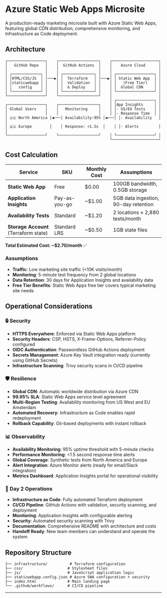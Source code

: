 # Azure Static Web Apps Microsite

A production-ready marketing microsite built with Azure Static Web Apps, featuring global CDN distribution, comprehensive monitoring, and Infrastructure as Code deployment.

## Architecture

```
┌─────────────────┐    ┌──────────────────┐    ┌─────────────────────┐
│   GitHub Repo   │    │  GitHub Actions  │    │    Azure Cloud      │
│                 │    │                  │    │                     │
│ ┌─────────────┐ │    │ ┌──────────────┐ │    │ ┌─────────────────┐ │
│ │HTML/CSS/JS  │ │───▶│ │  Terraform   │ │───▶│ │ Static Web App  │ │
│ │staticwebapp │ │    │ │  Validation  │ │    │ │   (Free Tier)   │ │
│ │   config    │ │    │ │  & Deploy    │ │    │ │  Global CDN     │ │
│ └─────────────┘ │    │ └──────────────┘ │    │ └─────────────────┘ │
└─────────────────┘    └──────────────────┘    │                     │
                                               │ ┌─────────────────┐ │
┌─────────────────┐    ┌──────────────────┐    │ │App Insights     │ │
│ Global Users    │    │   Monitoring     │    │ │- US/EU Tests    │ │
│                 │    │                  │    │ │- Response Time  │ │
│ 🇺🇸 North America │◀───│ Availability:95% │◀───│ │- Availability   │ │
│ 🇪🇺 Europe        │    │ Response: <1.5s  │    │ │- Alerts         │ │
└─────────────────┘    └──────────────────┘    │ └─────────────────┘ │
                                               └─────────────────────┘
```

## Cost Calculation

| Service                               | SKU           | Monthly Cost | Assumptions                          |
| ------------------------------------- | ------------- | ------------ | ------------------------------------ |
| **Static Web App**                    | Free          | $0.00        | 100GB bandwidth, 0.5GB storage       |
| **Application Insights**              | Pay-as-you-go | ~$1.00       | 5GB data ingestion, 90-day retention |
| **Availability Tests**                | Standard      | ~$1.20       | 2 locations × 2,880 tests/month      |
| **Storage Account** (Terraform state) | Standard LRS  | ~$0.50       | 1GB state files                      |

**Total Estimated Cost: ~$2.70/month** ✅

### Assumptions

- **Traffic**: Low marketing site traffic (<10K visits/month)
- **Monitoring**: 5-minute test frequency from 2 global locations
- **Data Retention**: 30 days for Application Insights and availability data
- **Free Tier Benefits**: Static Web Apps free tier covers typical marketing site needs

## Operational Considerations

### 🔒 Security

- **HTTPS Everywhere**: Enforced via Static Web Apps platform
- **Security Headers**: CSP, HSTS, X-Frame-Options, Referrer-Policy configured
- **OIDC Authentication**: Passwordless GitHub Actions deployment
- **Secrets Management**: Azure Key Vault integration ready (currently using GitHub Secrets)
- **Infrastructure Scanning**: Trivy security scans in CI/CD pipeline

### 🛡️ Resilience

- **Global CDN**: Automatic worldwide distribution via Azure CDN
- **99.95% SLA**: Static Web Apps service level agreement
- **Multi-Region Testing**: Availability monitoring from US West and EU Amsterdam
- **Automated Recovery**: Infrastructure as Code enables rapid redeployment
- **Rollback Capability**: Git-based deployments with instant rollback

### 📊 Observability

- **Availability Monitoring**: 95% uptime threshold with 5-minute checks
- **Performance Monitoring**: <1.5 second response time alerts
- **Global Coverage**: Synthetic tests from North America and Europe
- **Alert Integration**: Azure Monitor alerts (ready for email/Slack integration)
- **Metrics Dashboard**: Application Insights portal for operational visibility

### 🚀 Day 2 Operations

- **Infrastructure as Code**: Fully automated Terraform deployment
- **CI/CD Pipeline**: GitHub Actions with validation, security scanning, and deployment
- **Monitoring**: Application Insights with configurable alerting
- **Security**: Automated security scanning with Trivy
- **Documentation**: Comprehensive README with architecture and costs
- **Handoff Ready**: New team members can understand and operate the system

## Repository Structure

```
├── infrastructure/          # Terraform configuration
├── css/                    # Stylesheet files
├── js/                     # JavaScript application logic
├── staticwebapp.config.json # Azure SWA configuration + security
├── index.html              # Main landing page
└── .github/workflows/      # CI/CD pipeline
```

---
